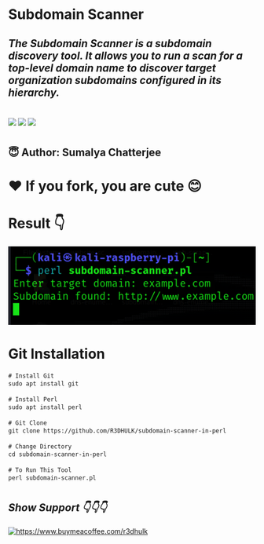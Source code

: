 <h1><b>Subdomain Scanner</b></h1>
<h2><i>The Subdomain Scanner is a subdomain discovery tool. It allows you to run a scan for a top-level domain name to discover target organization subdomains configured in its hierarchy.</h1></i>

#
<img src="https://img.shields.io/badge/Perl-lightpink"> <img src="https://img.shields.io/badge/Licence-MIT-yellowgreen"> <img src="https://img.shields.io/badge/Download-Now-green"></a>

#
<h2><b> 😇 Author: Sumalya Chatterjee </b></h2>

#
<h1><b>❤️ If you fork, you are cute 😊</b></h1>

#

<h1><b>Result 👇</b></h1>

![Subdomain Scanner](subdomain-found-perl.png)

#

<h1><b>Git Installation </h1></b>

```
# Install Git
sudo apt install git

# Install Perl
sudo apt install perl

# Git Clone
git clone https://github.com/R3DHULK/subdomain-scanner-in-perl

# Change Directory
cd subdomain-scanner-in-perl

# To Run This Tool
perl subdomain-scanner.pl

```

#
<h2><b><i> Show Support 👇👇👇</b></i> </h2>
<a href="https://www.buymeacoffee.com/r3dhulk"> <img align="center" src="https://cdn.buymeacoffee.com/buttons/v2/default-yellow.png" height="50" width="210" alt="https://www.buymeacoffee.com/r3dhulk" /></a><br><br>

